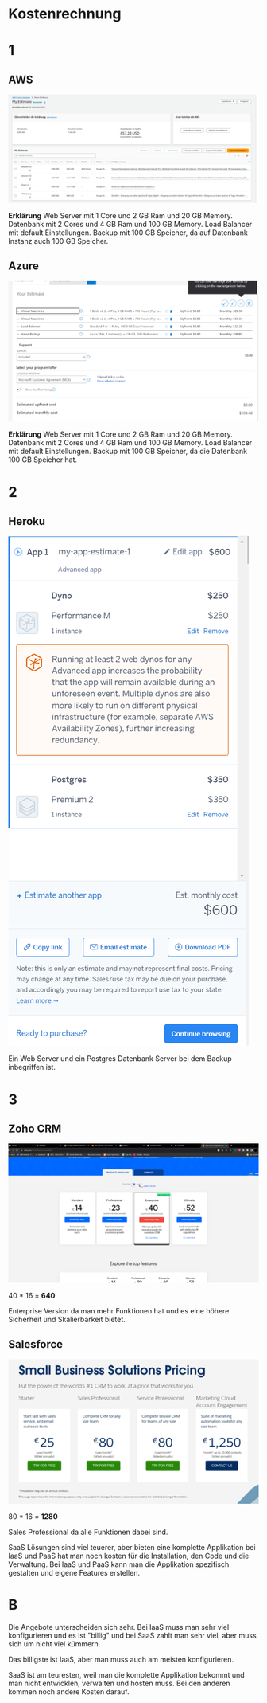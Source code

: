 # Kostenrechnung

# 1

## AWS

<img src="./images/awscalculator.png">

**Erklärung** Web Server mit 1 Core und 2 GB Ram und 20 GB Memory. Datenbank mit 2 Cores und 4 GB Ram und 100 GB Memory. Load Balancer mit default Einstellungen. Backup mit 100 GB Speicher, da auf Datenbank Instanz auch 100 GB Speicher.

## Azure

<img src="./images/azure.png">

**Erklärung** Web Server mit 1 Core und 2 GB Ram und 20 GB Memory. Datenbank mit 2 Cores und 4 GB Ram und 100 GB Memory. Load Balancer mit default Einstellungen. Backup mit 100 GB Speicher, da die Datenbank 100 GB Speicher hat.

# 2

## Heroku

<img src="./images/heroku.png">

Ein Web Server und ein Postgres Datenbank Server bei dem Backup inbegriffen ist.

# 3

## Zoho CRM

<img src="./images/Screenshot%202023-09-29%20153011.png">

40 \* 16 = **640**

Enterprise Version da man mehr Funktionen hat und es eine höhere Sicherheit und Skalierbarkeit bietet.

## Salesforce

<img src="./images/salesforce.png">

80 \* 16 = **1280**

Sales Professional da alle Funktionen dabei sind.

SaaS Lösungen sind viel teuerer, aber bieten eine komplette Applikation bei IaaS und PaaS hat man noch kosten für die Installation, den Code und die Verwaltung. Bei IaaS und PaaS kann man die Applikation spezifisch gestalten und eigene Features erstellen.

# B

Die Angebote unterscheiden sich sehr. Bei IaaS muss man sehr viel konfigurieren und es ist "billig" und bei SaaS zahlt man sehr viel, aber muss sich um nicht viel kümmern.

Das billigste ist IaaS, aber man muss auch am meisten konfigurieren.

SaaS ist am teuresten, weil man die komplette Applikation bekommt und man nicht entwicklen, verwalten und hosten muss. Bei den anderen kommen noch andere Kosten darauf.
